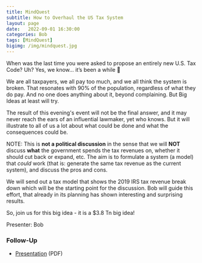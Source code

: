 ```yaml
---
title: MindQuest
subtitle: How to Overhaul the US Tax System
layout: page
date:   2022-09-01 16:30:00
categories: Bob
tags: [MindQuest]
bigimg: /img/mindquest.jpg
---
```


When was the last time you were asked to propose an entirely new U.S. Tax Code? Uh? Yes, we know... it’s been a while 🤪

We are all taxpayers, we all pay too much, and we all think the system is broken. That resonates with 90% of the population, regardless of what they do pay. And no one does anything about it, beyond complaining. But Big Ideas at least will try.

The result of this evening's event will not be the final answer, and it may never reach the ears of an influential lawmaker, yet who knows. But it will illustrate to all of us a lot about what could be done and what the consequences could be.

NOTE: This is **not a political discussion** in the sense that we will **NOT** discuss **what** the government spends the tax revenues on, whether it should cut back or expand, etc. The aim is to formulate a system (a model) that _could_ work (that is: generate the same tax revenue as the current system), and discuss the pros and cons.

We will send out a tax model that shows the 2019 IRS tax revenue break down which will be the starting point for the discussion. Bob will guide this effort, that already in its planning has shown interesting and surprising results.

So, join us for this big idea - it is a $3.8 Tn big idea!

Presenter: Bob

### Follow-Up

* [Presentation](/assets/present/2022/2022-09-01/taxes.pdf) (PDF)
